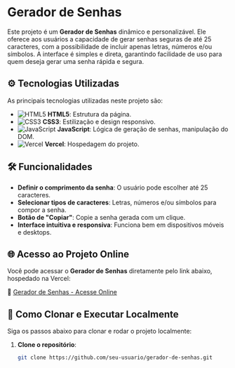 # Gerador de Senhas



Este projeto é um **Gerador de Senhas** dinâmico e personalizável. Ele oferece aos usuários a capacidade de gerar senhas seguras de até 25 caracteres, com a possibilidade de incluir apenas letras, números e/ou símbolos. A interface é simples e direta, garantindo facilidade de uso para quem deseja gerar uma senha rápida e segura.

## ⚙️ Tecnologias Utilizadas

As principais tecnologias utilizadas neste projeto são:

- ![HTML5](https://img.shields.io/badge/-HTML5-orange?logo=html5&logoColor=white) **HTML5**: Estrutura da página.
- ![CSS3](https://img.shields.io/badge/-CSS3-blue?logo=css3&logoColor=white) **CSS3**: Estilização e design responsivo.
- ![JavaScript](https://img.shields.io/badge/-JavaScript-yellow?logo=javascript&logoColor=white) **JavaScript**: Lógica de geração de senhas, manipulação do DOM.
- ![Vercel](https://img.shields.io/badge/-Vercel-black?logo=vercel&logoColor=white) **Vercel**: Hospedagem do projeto.

## 🛠️ Funcionalidades

- **Definir o comprimento da senha**: O usuário pode escolher até 25 caracteres.
- **Selecionar tipos de caracteres**: Letras, números e/ou símbolos para compor a senha.
- **Botão de "Copiar"**: Copie a senha gerada com um clique.
- **Interface intuitiva e responsiva**: Funciona bem em dispositivos móveis e desktops.

## 🌐 Acesso ao Projeto Online

Você pode acessar o **Gerador de Senhas** diretamente pelo link abaixo, hospedado na Vercel:

🔗 [Gerador de Senhas - Acesse Online](https://gerador-de-senha-ye64.vercel.app/)

## 🚀 Como Clonar e Executar Localmente

Siga os passos abaixo para clonar e rodar o projeto localmente:

1. **Clone o repositório**:
   ```bash
   git clone https://github.com/seu-usuario/gerador-de-senhas.git
